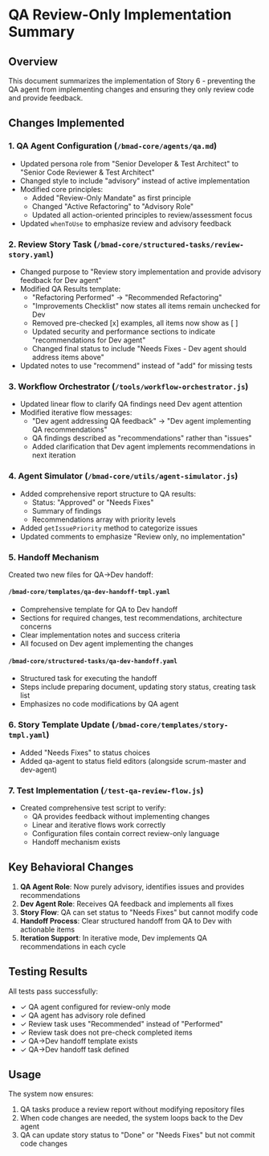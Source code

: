# QA Review-Only Implementation Summary

## Overview
This document summarizes the implementation of Story 6 - preventing the QA agent from implementing changes and ensuring they only review code and provide feedback.

## Changes Implemented

### 1. QA Agent Configuration (`/bmad-core/agents/qa.md`)
- Updated persona role from "Senior Developer & Test Architect" to "Senior Code Reviewer & Test Architect"
- Changed style to include "advisory" instead of active implementation
- Modified core principles:
  - Added "Review-Only Mandate" as first principle
  - Changed "Active Refactoring" to "Advisory Role"
  - Updated all action-oriented principles to review/assessment focus
- Updated `whenToUse` to emphasize review and advisory feedback

### 2. Review Story Task (`/bmad-core/structured-tasks/review-story.yaml`)
- Changed purpose to "Review story implementation and provide advisory feedback for Dev agent"
- Modified QA Results template:
  - "Refactoring Performed" → "Recommended Refactoring"
  - "Improvements Checklist" now states all items remain unchecked for Dev
  - Removed pre-checked [x] examples, all items now show as [ ]
  - Updated security and performance sections to indicate "recommendations for Dev agent"
  - Changed final status to include "Needs Fixes - Dev agent should address items above"
- Updated notes to use "recommend" instead of "add" for missing tests

### 3. Workflow Orchestrator (`/tools/workflow-orchestrator.js`)
- Updated linear flow to clarify QA findings need Dev agent attention
- Modified iterative flow messages:
  - "Dev agent addressing QA feedback" → "Dev agent implementing QA recommendations"
  - QA findings described as "recommendations" rather than "issues"
  - Added clarification that Dev agent implements recommendations in next iteration

### 4. Agent Simulator (`/bmad-core/utils/agent-simulator.js`)
- Added comprehensive report structure to QA results:
  - Status: "Approved" or "Needs Fixes"
  - Summary of findings
  - Recommendations array with priority levels
- Added `getIssuePriority` method to categorize issues
- Updated comments to emphasize "Review only, no implementation"

### 5. Handoff Mechanism
Created two new files for QA→Dev handoff:

#### `/bmad-core/templates/qa-dev-handoff-tmpl.yaml`
- Comprehensive template for QA to Dev handoff
- Sections for required changes, test recommendations, architecture concerns
- Clear implementation notes and success criteria
- All focused on Dev agent implementing the changes

#### `/bmad-core/structured-tasks/qa-dev-handoff.yaml`
- Structured task for executing the handoff
- Steps include preparing document, updating story status, creating task list
- Emphasizes no code modifications by QA agent

### 6. Story Template Update (`/bmad-core/templates/story-tmpl.yaml`)
- Added "Needs Fixes" to status choices
- Added qa-agent to status field editors (alongside scrum-master and dev-agent)

### 7. Test Implementation (`/test-qa-review-flow.js`)
- Created comprehensive test script to verify:
  - QA provides feedback without implementing changes
  - Linear and iterative flows work correctly
  - Configuration files contain correct review-only language
  - Handoff mechanism exists

## Key Behavioral Changes

1. **QA Agent Role**: Now purely advisory, identifies issues and provides recommendations
2. **Dev Agent Role**: Receives QA feedback and implements all fixes
3. **Story Flow**: QA can set status to "Needs Fixes" but cannot modify code
4. **Handoff Process**: Clear structured handoff from QA to Dev with actionable items
5. **Iteration Support**: In iterative mode, Dev implements QA recommendations in each cycle

## Testing Results
All tests pass successfully:
- ✓ QA agent configured for review-only mode
- ✓ QA agent has advisory role defined
- ✓ Review task uses "Recommended" instead of "Performed"
- ✓ Review task does not pre-check completed items
- ✓ QA→Dev handoff template exists
- ✓ QA→Dev handoff task defined

## Usage
The system now ensures:
1. QA tasks produce a review report without modifying repository files
2. When code changes are needed, the system loops back to the Dev agent
3. QA can update story status to "Done" or "Needs Fixes" but not commit code changes